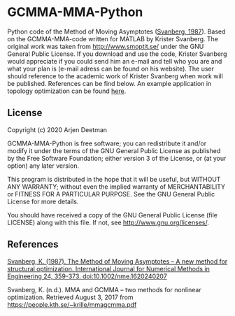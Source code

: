 # GCMMA-MMA-Python
Python code of the Method of Moving Asymptotes ([Svanberg, 1987](https://onlinelibrary.wiley.com/doi/abs/10.1002/nme.1620240207)). Based on the GCMMA-MMA-code written for MATLAB by Krister Svanberg. The original work was taken from http://www.smoptit.se/ under the GNU General Public License. If you download and use the code, Krister Svanberg would appreciate if you could send him an e-mail and tell who you are and what your plan is (e-mail adress can be found on his website). The user should reference to the academic work of Krister Svanberg when work will be published. References can be find below. An example application in topology optimization can be found [here](https://github.com/arjendeetman/TopOpt-MMA-Python).

## License
Copyright (c) 2020 Arjen Deetman

GCMMA-MMA-Python is free software; you can redistribute it and/or modify it under the terms of the GNU General Public License as published by the Free Software Foundation; either version 3 of the License, or (at your option) any later version.

This program is distributed in the hope that it will be useful, but WITHOUT ANY WARRANTY; without even the implied warranty of MERCHANTABILITY or FITNESS FOR A PARTICULAR PURPOSE. See the GNU General Public License for more details.

You should have received a copy of the GNU General Public License (file LICENSE) along with this file.  If not, see <http://www.gnu.org/licenses/>.

## References

[Svanberg, K. (1987). The Method of Moving Asymptotes – A new method for structural optimization. International Journal 
for Numerical Methods in Engineering 24, 359-373. doi:10.1002/nme.1620240207](https://onlinelibrary.wiley.com/doi/abs/10.1002/nme.1620240207)
 
Svanberg, K. (n.d.). MMA and GCMMA – two methods for nonlinear optimization. Retrieved August 3, 2017 from  
https://people.kth.se/~krille/mmagcmma.pdf 


